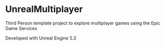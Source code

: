 # UnrealMultiplayer

Third Person template project to explore multiplayer games using the Epic Game Services

Developed with Unreal Engine 5.3
